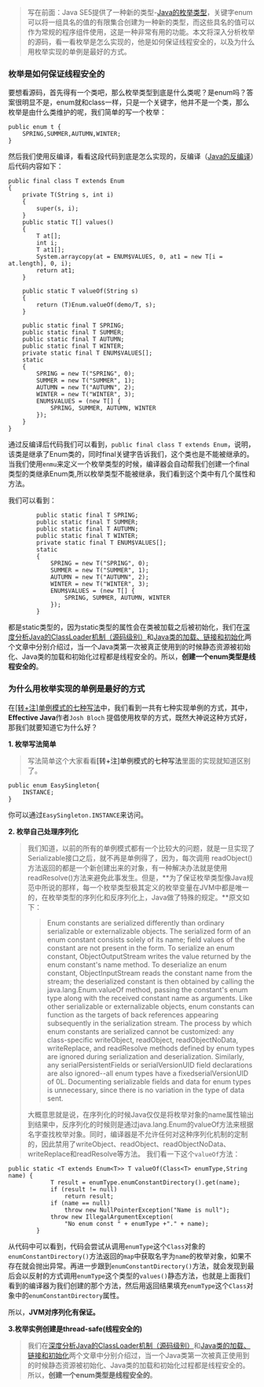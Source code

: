> 写在前面：Java SE5提供了一种新的类型-<a href="/archives/195" target="_blank">Java的枚举类型</a>，关键字enum可以将一组具名的值的有限集合创建为一种新的类型，而这些具名的值可以作为常规的程序组件使用，这是一种非常有用的功能。本文将深入分析枚举的源码，看一看枚举是怎么实现的，他是如何保证线程安全的，以及为什么用枚举实现的单例是最好的方式。

<!--more-->

### 枚举是如何保证线程安全的

要想看源码，首先得有一个类吧，那么枚举类型到底是什么类呢？是enum吗？答案很明显不是，enum就和class一样，只是一个关键字，他并不是一个类，那么枚举是由什么类维护的呢，我们简单的写一个枚举：

    public enum t {
        SPRING,SUMMER,AUTUMN,WINTER;
    }
    

然后我们使用反编译，看看这段代码到底是怎么实现的，反编译（<a href="/archives/58" target="_blank">Java的反编译</a>）后代码内容如下：

    public final class T extends Enum
    {
        private T(String s, int i)
        {
            super(s, i);
        }
        public static T[] values()
        {
            T at[];
            int i;
            T at1[];
            System.arraycopy(at = ENUM$VALUES, 0, at1 = new T[i = at.length], 0, i);
            return at1;
        }
    
        public static T valueOf(String s)
        {
            return (T)Enum.valueOf(demo/T, s);
        }
    
        public static final T SPRING;
        public static final T SUMMER;
        public static final T AUTUMN;
        public static final T WINTER;
        private static final T ENUM$VALUES[];
        static
        {
            SPRING = new T("SPRING", 0);
            SUMMER = new T("SUMMER", 1);
            AUTUMN = new T("AUTUMN", 2);
            WINTER = new T("WINTER", 3);
            ENUM$VALUES = (new T[] {
                SPRING, SUMMER, AUTUMN, WINTER
            });
        }
    }
    

通过反编译后代码我们可以看到，`public final class T extends Enum`，说明，该类是继承了Enum类的，同时final关键字告诉我们，这个类也是不能被继承的。当我们使用`enmu`来定义一个枚举类型的时候，编译器会自动帮我们创建一个final类型的类继承Enum类,所以枚举类型不能被继承，我们看到这个类中有几个属性和方法。

我们可以看到：

            public static final T SPRING;
            public static final T SUMMER;
            public static final T AUTUMN;
            public static final T WINTER;
            private static final T ENUM$VALUES[];
            static
            {
                SPRING = new T("SPRING", 0);
                SUMMER = new T("SUMMER", 1);
                AUTUMN = new T("AUTUMN", 2);
                WINTER = new T("WINTER", 3);
                ENUM$VALUES = (new T[] {
                    SPRING, SUMMER, AUTUMN, WINTER
                });
            }
    

都是static类型的，因为static类型的属性会在类被加载之后被初始化，我们在<a href="/archives/199" target="_blank">深度分析Java的ClassLoader机制（源码级别）</a>和<a href="/archives/201" target="_blank">Java类的加载、链接和初始化</a>两个文章中分别介绍过，当一个Java类第一次被真正使用到的时候静态资源被初始化、Java类的加载和初始化过程都是线程安全的。所以，**创建一个enum类型是线程安全的**。

### 为什么用枚举实现的单例是最好的方式

在<a href="/archives/205" target="_blank">[转+注]单例模式的七种写法</a>中，我们看到一共有七种实现单例的方式，其中，**Effective Java**作者`Josh Bloch` 提倡使用枚举的方式，既然大神说这种方式好，那我们就要知道它为什么好？

**1\. 枚举写法简单**

> 写法简单这个大家看看<a hrerf="/archives/205" target="_blank">[转+注]单例模式的七种写法</a>里面的实现就知道区别了。

    public enum EasySingleton{
        INSTANCE;
    }
    

你可以通过`EasySingleton.INSTANCE`来访问。

**2\. 枚举自己处理序列化**

> 我们知道，以前的所有的单例模式都有一个比较大的问题，就是一旦实现了Serializable接口之后，就不再是单例得了，因为，每次调用 readObject()方法返回的都是一个新创建出来的对象，有一种解决办法就是使用readResolve()方法来避免此事发生。但是，**为了保证枚举类型像Java规范中所说的那样，每一个枚举类型极其定义的枚举变量在JVM中都是唯一的，在枚举类型的序列化和反序列化上，Java做了特殊的规定。**原文如下：
> 
> > Enum constants are serialized differently than ordinary serializable or externalizable objects. The serialized form of an enum constant consists solely of its name; field values of the constant are not present in the form. To serialize an enum constant, ObjectOutputStream writes the value returned by the enum constant's name method. To deserialize an enum constant, ObjectInputStream reads the constant name from the stream; the deserialized constant is then obtained by calling the java.lang.Enum.valueOf method, passing the constant's enum type along with the received constant name as arguments. Like other serializable or externalizable objects, enum constants can function as the targets of back references appearing subsequently in the serialization stream. The process by which enum constants are serialized cannot be customized: any class-specific writeObject, readObject, readObjectNoData, writeReplace, and readResolve methods defined by enum types are ignored during serialization and deserialization. Similarly, any serialPersistentFields or serialVersionUID field declarations are also ignored--all enum types have a fixedserialVersionUID of 0L. Documenting serializable fields and data for enum types is unnecessary, since there is no variation in the type of data sent.
> 
> 大概意思就是说，在序列化的时候Java仅仅是将枚举对象的name属性输出到结果中，反序列化的时候则是通过java.lang.Enum的valueOf方法来根据名字查找枚举对象。同时，编译器是不允许任何对这种序列化机制的定制的，因此禁用了writeObject、readObject、readObjectNoData、writeReplace和readResolve等方法。 我们看一下这个`valueOf`方法：

    public static <T extends Enum<T>> T valueOf(Class<T> enumType,String name) {  
                T result = enumType.enumConstantDirectory().get(name);  
                if (result != null)  
                    return result;  
                if (name == null)  
                    throw new NullPointerException("Name is null");  
                throw new IllegalArgumentException(  
                    "No enum const " + enumType +"." + name);  
            }  
    

从代码中可以看到，代码会尝试从调用`enumType`这个`Class`对象的`enumConstantDirectory()`方法返回的`map`中获取名字为`name`的枚举对象，如果不存在就会抛出异常。再进一步跟到`enumConstantDirectory()`方法，就会发现到最后会以反射的方式调用`enumType`这个类型的`values()`静态方法，也就是上面我们看到的编译器为我们创建的那个方法，然后用返回结果填充`enumType`这个`Class`对象中的`enumConstantDirectory`属性。

所以，**JVM对序列化有保证。**

**3\.枚举实例创建是thread-safe(线程安全的)**

> 我们在<a href="/archives/199" target="_blank">深度分析Java的ClassLoader机制（源码级别）</a>和<a href="/archives/201" target="_blank">Java类的加载、链接和初始化</a>两个文章中分别介绍过，当一个Java类第一次被真正使用到的时候静态资源被初始化、Java类的加载和初始化过程都是线程安全的。所以，**创建一个enum类型是线程安全的**。